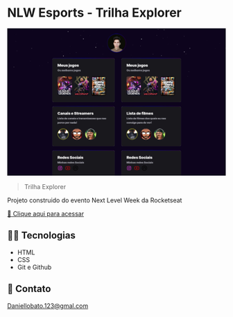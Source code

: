 # NLW Esports - Trilha Explorer

![preview](../.github/preview.png)

>Trilha Explorer

Projeto construido do evento Next Level Week da Rocketseat

[🔗 Clique aqui para acessar](https://daniellobato1591.github.io/Nlw-Esports/)

## 🧑‍💻 Tecnologias

- HTML
- CSS
- Git e Github

## 📩 Contato

Daniellobato.123@gmal.com

